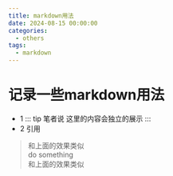 ```yaml
---
title: markdown用法
date: 2024-08-15 00:00:00
categories: 
  - others
tags:
  - markdown
---
```

# 记录一些markdown用法
- 1 
::: tip 笔者说
这里的内容会独立的展示
:::
- 2 引用

> 和上面的效果类似   
> do something   
> 和上面的效果类似